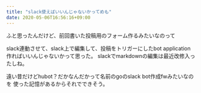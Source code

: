 ```yaml
---
title: "slack使えばいいんじゃないかってめも"
date: 2020-05-06T16:56:16+09:00
---
```


ふと思ったんだけど、前回書いた投稿用のフォーム作るみたいなのって

slack連動させて、slack上で編集して、投稿をトリガーにしたbot application
作ればいいんじゃないかって思った。
slackでmarkdownの編集は最近改修入ったしね。


遠い昔だけどhubot？だかなんだかって名前のgoのslack bot作成fwみたいなのを
使った記憶があるからそれでできそう。

